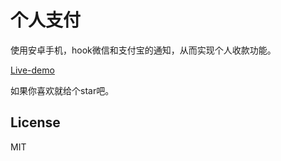 # 个人支付

使用安卓手机，hook微信和支付宝的通知，从而实现个人收款功能。

[Live-demo](https://no-ane.github.io/personal-payments/)

如果你喜欢就给个star吧。

## License
MIT
